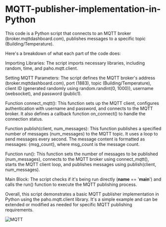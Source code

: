 # MQTT-publisher-implementation-in-Python
This code is a Python script that connects to an MQTT broker (broker.mqttdashboard.com), publishes messages to a specific topic (Building/Temperature).

Here's a breakdown of what each part of the code does:

Importing Libraries: The script imports necessary libraries, including random, time, and paho.mqtt.client.

Setting MQTT Parameters: The script defines the MQTT broker's address (broker.mqttdashboard.com), port (1883), topic (Building/Temperature), client ID (generated randomly using random.randint(0, 1000)), username (websocket), and password (public1).

Function connect_mqtt(): This function sets up the MQTT client, configures authentication with username and password, and connects to the MQTT broker. It also defines a callback function on_connect() to handle the connection status.

Function publish(client, num_messages): This function publishes a specified number of messages (num_messages) to the MQTT topic. It uses a loop to send messages every second. The message content is formatted as messages: {msg_count}, where msg_count is the message count.

Function run(): This function sets the number of messages to be published (num_messages), connects to the MQTT broker using connect_mqtt(), starts the MQTT client loop, and publishes messages using publish(client, num_messages).

Main Block: The script checks if it's being run directly (__name__ == '__main__') and calls the run() function to execute the MQTT publishing process.

Overall, this script demonstrates a basic MQTT publisher implementation in Python using the paho.mqtt.client library. It's a simple example and can be extended or modified as needed for specific MQTT publishing requirements.

![MQTT](https://github.com/IndikaAnuradha/MQTT-publisher-implementation-in-Python/assets/122884553/8bed5399-9fb2-4934-9800-457e7eabae21)
